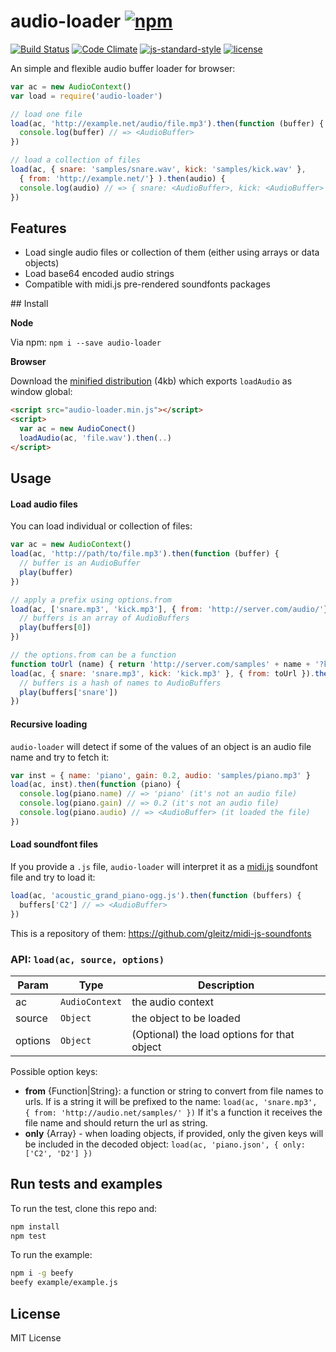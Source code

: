# audio-loader [![npm](https://img.shields.io/npm/v/audio-loader.svg)](https://www.npmjs.com/package/audio-loader)

[![Build Status](https://travis-ci.org/danigb/audio-loader.svg?branch=master)](https://travis-ci.org/danigb/audio-loader) [![Code Climate](https://codeclimate.com/github/danigb/audio-loader/badges/gpa.svg)](https://codeclimate.com/github/danigb/audio-loader) [![js-standard-style](https://img.shields.io/badge/code%20style-standard-brightgreen.svg?style=flat)](https://github.com/feross/standard) [![license](https://img.shields.io/npm/l/audio-loader.svg)](https://www.npmjs.com/package/audio-loader)

An simple and flexible audio buffer loader for browser:

```js
var ac = new AudioContext()
var load = require('audio-loader')

// load one file
load(ac, 'http://example.net/audio/file.mp3').then(function (buffer) {
  console.log(buffer) // => <AudioBuffer>
})

// load a collection of files
load(ac, { snare: 'samples/snare.wav', kick: 'samples/kick.wav' },
  { from: 'http://example.net/'} ).then(audio) {
  console.log(audio) // => { snare: <AudioBuffer>, kick: <AudioBuffer> }
})
```

## Features

- Load single audio files or collection of them (either using arrays or data objects)
- Load base64 encoded audio strings
- Compatible with midi.js pre-rendered soundfonts packages

## Install

__Node__

Via npm: `npm i --save audio-loader`

__Browser__

Download the [minified distribution](https://raw.githubusercontent.com/danigb/audio-loader/master/dist/audio-loader.min.js) (4kb) which exports `loadAudio` as window global:

```html
<script src="audio-loader.min.js"></script>
<script>
  var ac = new AudioConect()
  loadAudio(ac, 'file.wav').then(..)
</script>
```

## Usage

<a name="load"></a>

#### Load audio files

You can load individual or collection of files:

```js
var ac = new AudioContext()
load(ac, 'http://path/to/file.mp3').then(function (buffer) {
  // buffer is an AudioBuffer
  play(buffer)
})

// apply a prefix using options.from
load(ac, ['snare.mp3', 'kick.mp3'], { from: 'http://server.com/audio/'}).then(function (buffers) {
  // buffers is an array of AudioBuffers
  play(buffers[0])
})

// the options.from can be a function
function toUrl (name) { return 'http://server.com/samples' + name + '?key=secret' }
load(ac, { snare: 'snare.mp3', kick: 'kick.mp3' }, { from: toUrl }).then(function (buffers) {
  // buffers is a hash of names to AudioBuffers
  play(buffers['snare'])
})
```

#### Recursive loading

`audio-loader` will detect if some of the values of an object is an audio file name and try to fetch it:

```js
var inst = { name: 'piano', gain: 0.2, audio: 'samples/piano.mp3' }
load(ac, inst).then(function (piano) {
  console.log(piano.name) // => 'piano' (it's not an audio file)
  console.log(piano.gain) // => 0.2 (it's not an audio file)
  console.log(piano.audio) // => <AudioBuffer> (it loaded the file)
})
```

#### Load soundfont files

If you provide a `.js` file, `audio-loader` will interpret it as a [midi.js](https://github.com/mudcube/MIDI.js) soundfont file and try to load it:

```js
load(ac, 'acoustic_grand_piano-ogg.js').then(function (buffers) {
  buffers['C2'] // => <AudioBuffer>
})
```

This is a repository of them: https://github.com/gleitz/midi-js-soundfonts

### API: `load(ac, source, options)`

| Param | Type | Description |
| --- | --- | --- |
| ac | <code>AudioContext</code> | the audio context |
| source | <code>Object</code> | the object to be loaded |
| options | <code>Object</code> | (Optional) the load options for that object |

Possible option keys:

- __from__ {Function|String}: a function or string to convert from file names to urls.
If is a string it will be prefixed to the name:
`load(ac, 'snare.mp3', { from: 'http://audio.net/samples/' })`
If it's a function it receives the file name and should return the url as string.
- __only__ {Array} - when loading objects, if provided, only the given keys
will be included in the decoded object:
`load(ac, 'piano.json', { only: ['C2', 'D2'] })`


## Run tests and examples

To run the test, clone this repo and:

```bash
npm install
npm test
```

To run the example:

```bash
npm i -g beefy
beefy example/example.js
```

## License

MIT License
